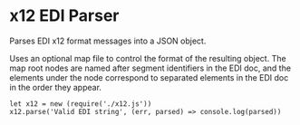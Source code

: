x12 EDI Parser
====

Parses EDI x12 format messages into a JSON object.

Uses an optional map file to control the format of the resulting object. The map root nodes are named after segment identifiers in the EDI doc, and the elements under the node correspond to separated elements in the EDI doc in the order they appear.

```
let x12 = new (require('./x12.js'))
x12.parse('Valid EDI string', (err, parsed) => console.log(parsed))
```
